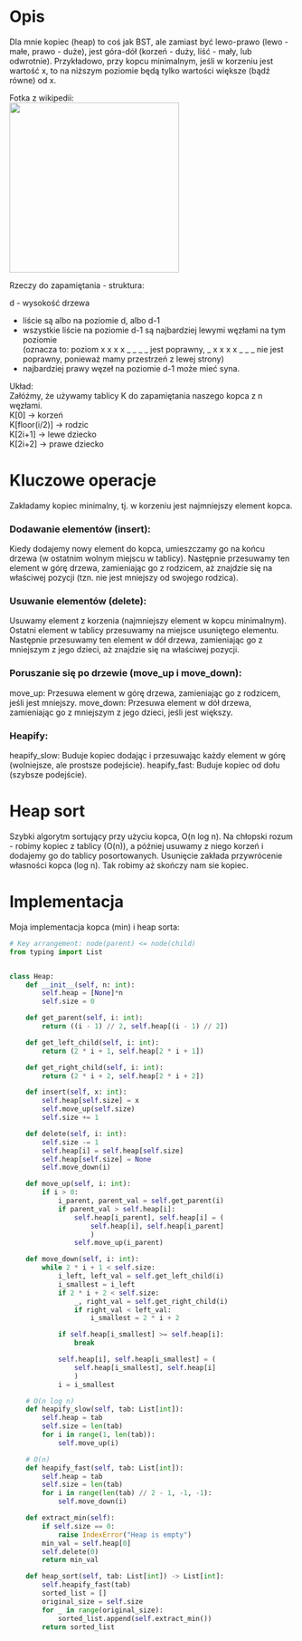 # Opis

Dla mnie kopiec (heap) to coś jak BST, ale zamiast być lewo-prawo (lewo - małe, prawo - duże), jest góra-dół (korzeń - duży, liść - mały, lub odwrotnie). Przykładowo, przy kopcu minimalnym, jeśli w korzeniu jest wartość x, to na niższym poziomie będą tylko wartości większe (bądź równe) od x.

Fotka z wikipedii:  
<img src="https://upload.wikimedia.org/wikipedia/commons/thumb/c/c4/Max-Heap-new.svg/800px-Max-Heap-new.svg.png" width="300px">

Rzeczy do zapamiętania - struktura:

d - wysokość drzewa

-   liście są albo na poziomie d, albo d-1
-   wszystkie liście na poziomie d-1 są najbardziej lewymi węzłami na tym poziomie  
    (oznacza to: poziom x x x x \_ \_ \_ _ jest poprawny, _ x x x x \_ \_ \_ nie jest poprawny, ponieważ mamy przestrzeń z lewej strony)
-   najbardziej prawy węzeł na poziomie d-1 może mieć syna.

Układ:  
Załóżmy, że używamy tablicy K do zapamiętania naszego kopca z n węzłami.  
K[0] -> korzeń  
K[floor(i/2)] -> rodzic  
K[2i+1] -> lewe dziecko  
K[2i+2] -> prawe dziecko

# Kluczowe operacje

Zakładamy kopiec minimalny, tj. w korzeniu jest najmniejszy element kopca.

### Dodawanie elementów (insert):

Kiedy dodajemy nowy element do kopca, umieszczamy go na końcu drzewa (w ostatnim wolnym miejscu w tablicy).
Następnie przesuwamy ten element w górę drzewa, zamieniając go z rodzicem, aż znajdzie się na właściwej pozycji (tzn. nie jest mniejszy od swojego rodzica).

### Usuwanie elementów (delete):

Usuwamy element z korzenia (najmniejszy element w kopcu minimalnym).
Ostatni element w tablicy przesuwamy na miejsce usuniętego elementu.
Następnie przesuwamy ten element w dół drzewa, zamieniając go z mniejszym z jego dzieci, aż znajdzie się na właściwej pozycji.

### Poruszanie się po drzewie (move_up i move_down):

move_up: Przesuwa element w górę drzewa, zamieniając go z rodzicem, jeśli jest mniejszy.
move_down: Przesuwa element w dół drzewa, zamieniając go z mniejszym z jego dzieci, jeśli jest większy.

### Heapify:

heapify_slow: Buduje kopiec dodając i przesuwając każdy element w górę (wolniejsze, ale prostsze podejście).
heapify_fast: Buduje kopiec od dołu (szybsze podejście).

# Heap sort

Szybki algorytm sortujący przy użyciu kopca, O(n log n). Na chłopski rozum - robimy kopiec z tablicy (O(n)), a później usuwamy z niego korzeń i dodajemy go do tablicy posortowanych. Usunięcie zakłada przywrócenie własności kopca (log n). Tak robimy aż skończy nam sie kopiec.

# Implementacja

Moja implementacja kopca (min) i heap sorta:

```python
# Key arrangement: node(parent) <= node(child)
from typing import List


class Heap:
    def __init__(self, n: int):
        self.heap = [None]*n
        self.size = 0

    def get_parent(self, i: int):
        return ((i - 1) // 2, self.heap[(i - 1) // 2])

    def get_left_child(self, i: int):
        return (2 * i + 1, self.heap[2 * i + 1])

    def get_right_child(self, i: int):
        return (2 * i + 2, self.heap[2 * i + 2])

    def insert(self, x: int):
        self.heap[self.size] = x
        self.move_up(self.size)
        self.size += 1

    def delete(self, i: int):
        self.size -= 1
        self.heap[i] = self.heap[self.size]
        self.heap[self.size] = None
        self.move_down(i)

    def move_up(self, i: int):
        if i > 0:
            i_parent, parent_val = self.get_parent(i)
            if parent_val > self.heap[i]:
                self.heap[i_parent], self.heap[i] = (
                    self.heap[i], self.heap[i_parent]
                    )
                self.move_up(i_parent)

    def move_down(self, i: int):
        while 2 * i + 1 < self.size:
            i_left, left_val = self.get_left_child(i)
            i_smallest = i_left
            if 2 * i + 2 < self.size:
                _, right_val = self.get_right_child(i)
                if right_val < left_val:
                    i_smallest = 2 * i + 2

            if self.heap[i_smallest] >= self.heap[i]:
                break

            self.heap[i], self.heap[i_smallest] = (
                self.heap[i_smallest], self.heap[i]
                )
            i = i_smallest

    # O(n log n)
    def heapify_slow(self, tab: List[int]):
        self.heap = tab
        self.size = len(tab)
        for i in range(1, len(tab)):
            self.move_up(i)

    # O(n)
    def heapify_fast(self, tab: List[int]):
        self.heap = tab
        self.size = len(tab)
        for i in range(len(tab) // 2 - 1, -1, -1):
            self.move_down(i)

    def extract_min(self):
        if self.size == 0:
            raise IndexError("Heap is empty")
        min_val = self.heap[0]
        self.delete(0)
        return min_val

    def heap_sort(self, tab: List[int]) -> List[int]:
        self.heapify_fast(tab)
        sorted_list = []
        original_size = self.size
        for _ in range(original_size):
            sorted_list.append(self.extract_min())
        return sorted_list
```

